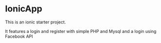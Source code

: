 # IonicApp

This is an ionic starter project.

It features a login and register with simple PHP and Mysql and a login using Facebook API
